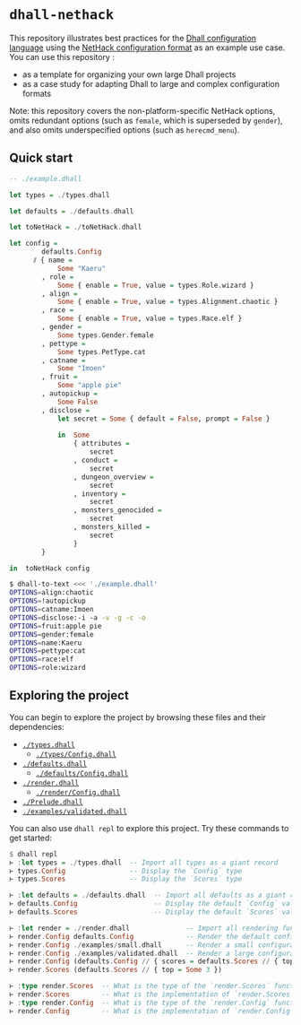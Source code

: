 # `dhall-nethack`

This repository illustrates best practices for the
[Dhall configuration language][dhall-lang] using the
[NetHack configuration format][nethack] as an example use case.  You can use
this repository :

* as a template for organizing your own large Dhall projects
* as a case study for adapting Dhall to large and complex configuration formats

Note: this repository covers the non-platform-specific NetHack options, omits
redundant options (such as `female`, which is superseded by `gender`), and
also omits underspecified options (such as `herecmd_menu`).

## Quick start

```haskell
-- ./example.dhall

let types = ./types.dhall

let defaults = ./defaults.dhall

let toNetHack = ./toNetHack.dhall

let config =
        defaults.Config
      ⫽ { name =
            Some "Kaeru"
        , role =
            Some { enable = True, value = types.Role.wizard }
        , align =
            Some { enable = True, value = types.Alignment.chaotic }
        , race =
            Some { enable = True, value = types.Race.elf }
        , gender =
            Some types.Gender.female
        , pettype =
            Some types.PetType.cat
        , catname =
            Some "Imoen"
        , fruit =
            Some "apple pie"
        , autopickup =
            Some False
        , disclose =
            let secret = Some { default = False, prompt = False }
            
            in  Some
                { attributes =
                    secret
                , conduct =
                    secret
                , dungeon_overview =
                    secret
                , inventory =
                    secret
                , monsters_genocided =
                    secret
                , monsters_killed =
                    secret
                }
        }

in  toNetHack config
```

```bash
$ dhall-to-text <<< './example.dhall'
OPTIONS=align:chaotic
OPTIONS=!autopickup
OPTIONS=catname:Imoen
OPTIONS=disclose:-i -a -v -g -c -o
OPTIONS=fruit:apple pie
OPTIONS=gender:female
OPTIONS=name:Kaeru
OPTIONS=pettype:cat
OPTIONS=race:elf
OPTIONS=role:wizard
```

## Exploring the project

You can begin to explore the project by browsing these files and their
dependencies:

* [`./types.dhall`](./types.dhall)
    * [`./types/Config.dhall`](./types/Config.dhall)
* [`./defaults.dhall`](./defaults.dhall)
    * [`./defaults/Config.dhall`](./defaults/Config.dhall)
* [`./render.dhall`](./render.dhall)
    * [`./render/Config.dhall`](./render/Config.dhall)
* [`./Prelude.dhall`](./Prelude.dhall)
* [`./examples/validated.dhall`](./examples/validated.dhall)

You can also use `dhall repl` to explore this project.  Try these commands to
get started:

```haskell
$ dhall repl
⊢ :let types = ./types.dhall  -- Import all types as a giant record
⊢ types.Config                -- Display the `Config` type
⊢ types.Scores                -- Display the `Scores` type

⊢ :let defaults = ./defaults.dhall  -- Import all defaults as a giant record
⊢ defaults.Config                   -- Display the default `Config` value
⊢ defaults.Scores                   -- Display the default `Scores` value

⊢ :let render = ./render.dhall              -- Import all rendering functions
⊢ render.Config defaults.Config             -- Render the default configuration
⊢ render.Config ./examples/small.dhall      -- Render a small configuration
⊢ render.Config ./examples/validated.dhall  -- Render a large configuration
⊢ render.Config (defaults.Config // { scores = defaults.Scores // { top = Some 3 } })
⊢ render.Scores (defaults.Scores // { top = Some 3 })

⊢ :type render.Scores  -- What is the type of the `render.Scores` function?
⊢ render.Scores        -- What is the implementation of `render.Scores`?
⊢ :type render.Config  -- What is the type of the `render.Config` function?
⊢ render.Config        -- What is the implementation of `render.Config`?
```

[dhall-lang]: https://github.com/dhall-lang/dhall-lang/
[nethack]: https://nethackwiki.com/wiki/Options
